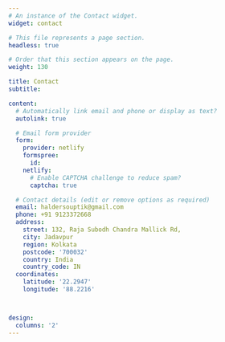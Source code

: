 ```yaml
---
# An instance of the Contact widget.
widget: contact

# This file represents a page section.
headless: true

# Order that this section appears on the page.
weight: 130

title: Contact
subtitle:

content:
  # Automatically link email and phone or display as text?
  autolink: true

  # Email form provider
  form:
    provider: netlify
    formspree:
      id:
    netlify:
      # Enable CAPTCHA challenge to reduce spam?
      captcha: true

  # Contact details (edit or remove options as required)
  email: haldersouptik@gmail.com
  phone: +91 9123372668
  address:
    street: 132, Raja Subodh Chandra Mallick Rd,
    city: Jadavpur
    region: Kolkata
    postcode: '700032'
    country: India
    country_code: IN
  coordinates:
    latitude: '22.2947'
    longitude: '88.2216'



design:
  columns: '2'
---
```

